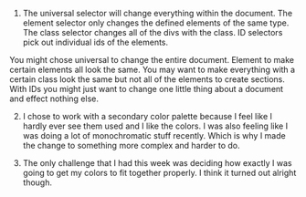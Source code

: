 1. The universal selector will change everything within the document.  The element selector only changes the defined elements of the same type.  The class selector changes all of the divs with the class. ID selectors pick out individual ids of the elements.

You might chose universal to change the entire document.  Element to make certain elements all look the same.  You may want to make everything with a certain class look the same but not all of the elements to create sections.  With IDs you might just want to change one little thing about a document and effect nothing else.

2. I chose to work with a secondary color palette because I feel like I hardly ever see them used and I like the colors.  I was also feeling like I was doing a lot of monochromatic stuff recently. Which is why I made the change to something more complex and harder to do.

3. The only challenge that I had this week was deciding how exactly I was going to get my colors to fit together properly.  I think it turned out alright though. 
